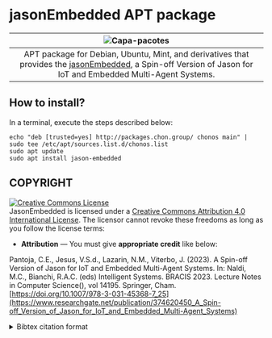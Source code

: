 
# jasonEmbedded APT package
|![Capa-pacotes](https://github.com/user-attachments/assets/fea0a8ba-6b95-4f51-ba53-a76bb5b36c6b)|
|:--:|
|APT package for Debian, Ubuntu, Mint, and derivatives that provides the [jasonEmbedded](https://github.com/chon-group/jasonEmbedded), a Spin-off Version of Jason for IoT and Embedded Multi-Agent Systems.|


## How to install?

In a terminal, execute the steps described below:

```console
echo "deb [trusted=yes] http://packages.chon.group/ chonos main" | sudo tee /etc/apt/sources.list.d/chonos.list
sudo apt update
sudo apt install jason-embedded
```

## COPYRIGHT
<a rel="license" href="http://creativecommons.org/licenses/by/4.0/"><img alt="Creative Commons License" style="border-width:0" src="https://i.creativecommons.org/l/by/4.0/88x31.png" /></a><br />JasonEmbedded is licensed under a <a rel="license" href="http://creativecommons.org/licenses/by/4.0/">Creative Commons Attribution 4.0 International License</a>. The licensor cannot revoke these freedoms as long as you follow the license terms:

* __Attribution__ — You must give __appropriate credit__ like below:

Pantoja, C.E., Jesus, V.S.d., Lazarin, N.M., Viterbo, J. (2023). A Spin-off Version of Jason for IoT and Embedded Multi-Agent Systems. In: Naldi, M.C., Bianchi, R.A.C. (eds) Intelligent Systems. BRACIS 2023. Lecture Notes in Computer Science(), vol 14195. Springer, Cham. [https://doi.org/10.1007/978-3-031-45368-7_25](https://www.researchgate.net/publication/374620450_A_Spin-off_Version_of_Jason_for_IoT_and_Embedded_Multi-Agent_Systems)

<details>
<summary> Bibtex citation format</summary>

```
@InProceedings{jasonEmbedded,
doi="10.1007/978-3-031-45368-7_25",
author="Pantoja, Carlos Eduardo
and Jesus, Vinicius Souza de
and Lazarin, Nilson Mori
and Viterbo, Jos{\'e}",
editor="Naldi, Murilo C.
and Bianchi, Reinaldo A. C.",
title="A Spin-off Version of Jason for IoT and Embedded Multi-Agent Systems",
booktitle="Intelligent Systems",
year="2023",
publisher="Springer Nature Switzerland",
address="Cham",
pages="382--396",
isbn="978-3-031-45368-7"
}



```
</details>
